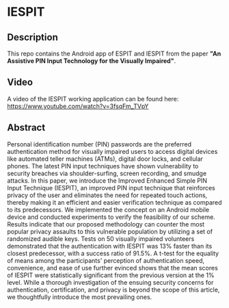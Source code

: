 # IESPIT

## Description
This repo contains the Android app of ESPIT and IESPIT from the paper **"An Assistive PIN Input Technology for the Visually Impaired"**.

## Video
A video of the IESPIT working application can be found here: https://www.youtube.com/watch?v=3fsqFm_TVpY

## Abstract
Personal identification number (PIN) passwords are the preferred authentication method for visually impaired users to access digital devices like automated teller machines (ATMs), digital door locks, and cellular phones. The latest PIN input techniques have shown vulnerability to security breaches via shoulder-surfing, screen recording, and smudge attacks. In this paper, we introduce the Improved Enhanced Simple PIN Input Technique (IESPIT), an improved PIN input technique that reinforces privacy of the user and eliminates the need for repeated touch actions, thereby making it an efficient and easier verification technique as compared to its predecessors. We implemented the concept on an Android mobile device and conducted experiments to verify the feasibility of our scheme. Results indicate that our proposed methodology can counter the most popular privacy assaults to this vulnerable population by utilizing a set of randomized audible keys. Tests on 50 visually impaired volunteers demonstrated that the authentication with IESPIT was 13\% faster than its closest predecessor, with a success ratio of 91.5\%. A t-test for the equality of means among the participants' perception of authentication speed, convenience, and ease of use further evinced shows that the mean scores of IESPIT were statistically significant from the previous version at the 1\% level. While a thorough investigation of the ensuing security concerns for authentication, certification, and privacy is beyond the scope of this article, we thoughtfully introduce the most prevailing ones.
